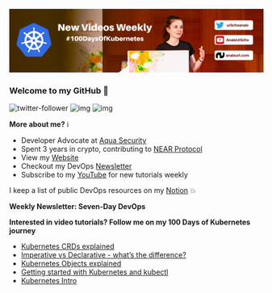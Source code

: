 ![my header image](./assets/header.jpg)

### Welcome to my GitHub 👋

![twitter-follower](https://img.shields.io/twitter/follow/urlichsanais?style=social) ![img](https://img.shields.io/youtube/channel/subscribers/UCb4mfRT5UWpjoUQRcIE2qOQ?label=YouTube%20Subscribers&style=social) ![img](https://img.shields.io/youtube/channel/views/UCb4mfRT5UWpjoUQRcIE2qOQ?label=Total%20views%20on%20my%20YouTube%20Channel&style=social) 

**More about me?** ℹ️
* Developer Advocate at [Aqua Security](https://github.com/aquasecurity)
* Spent 3 years in crypto, contributing to [NEAR Protocol](https://github.com/near)
* View my [Website](https://anaisurl.com/)
* Checkout my DevOps [Newsletter](https://anaisurl.com/tag/devops)
* Subscribe to my [YouTube](https://www.youtube.com/c/AnaisUrlichs) for new tutorials weekly

I keep a list of public DevOps resources on my [Notion](https://devops.anaisurl.com/) :boom:

**Weekly Newsletter: Seven-Day DevOps**
<!-- NEWSLETTER-LIST:START -->
<!-- NEWSLETTER-LIST:END -->

**Interested in video tutorials? Follow me on my 100 Days of Kubernetes journey**
<!-- YOUTUBE-LIST:START -->
- [Kubernetes CRDs explained](https://www.youtube.com/watch?v=0FDfo0Osfvg)
- [Imperative vs Declarative - what’s the difference?](https://www.youtube.com/watch?v=Vlf0LSUJVP0)
- [Kubernetes Objects explained](https://www.youtube.com/watch?v=3pGCCotxzsY)
- [Getting started with Kubernetes and kubectl](https://www.youtube.com/watch?v=ztjUXIs8cbk)
- [Kubernetes Intro](https://www.youtube.com/watch?v=rL2cOkXERC0)
<!-- YOUTUBE-LIST:END -->
